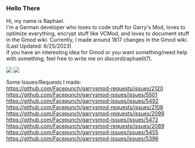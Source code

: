 ### Hello There

Hi, my name is Raphael.  
I'm a German developer who loves to code stuff for Garry's Mod, loves to optimize everything, encrypt stuff like VCMod, and loves to document stuff in the Gmod wiki. 
Currently, I made around 1817 changes in the Gmod wiki. (Last Updated: 6/25/2023)  
If you have an interesting idea for Gmod or you want something/need help with something, feel free to write me on discord(raphaelit7).

![](https://github-readme-stats.vercel.app/api/top-langs/?username=RaphaelIT7&layout=compact&theme=transparent&hide_border=true)
![](https://komarev.com/ghpvc/?username=RaphaelIT7)

Some Issues/Requests I made:  
https://github.com/Facepunch/garrysmod-requests/issues/2120  
https://github.com/Facepunch/garrysmod-issues/issues/5501  
https://github.com/Facepunch/garrysmod-issues/issues/5492  
https://github.com/Facepunch/garrysmod-requests/issues/2108  
https://github.com/Facepunch/garrysmod-requests/issues/2098  
https://github.com/Facepunch/garrysmod-issues/issues/5472  
https://github.com/Facepunch/garrysmod-requests/issues/2089  
https://github.com/Facepunch/garrysmod-issues/issues/5455  
https://github.com/Facepunch/garrysmod-issues/issues/5396  

